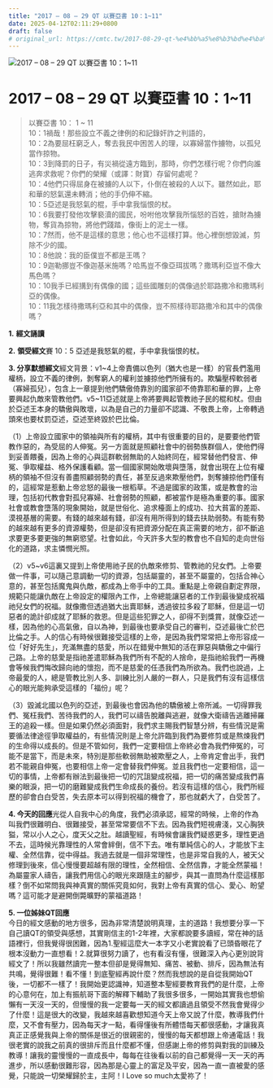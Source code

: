 ```yaml
---
title: "2017 – 08 – 29 QT 以賽亞書 10：1~11"
date: 2025-04-12T02:11:29+0800
draft: false
# original_url: https://cmtc.tw/2017-08-29-qt-%e4%bb%a5%e8%b3%bd%e4%ba%9e%e6%9b%b8-10%ef%bc%9a111
---
```


![2017 – 08 – 29 QT 以賽亞書 10：1~11](/images/qt.jpg   "2017 – 08 – 29 QT 以賽亞書 10：1~11")

# 2017 – 08 – 29 QT 以賽亞書 10：1~11

> 以賽亞書 10： 1 ~ 11  
> 10：1禍哉！那些設立不義之律例的和記錄奸詐之判語的，  
> 10：2為要屈枉窮乏人，奪去我民中困苦人的理，以寡婦當作擄物，以孤兒當作掠物。  
> 10：3到降罰的日子，有災禍從遠方臨到，那時，你們怎樣行呢？你們向誰逃奔求救呢？你們的榮耀（或譯：財寶）存留何處呢？  
> 10：4他們只得屈身在被擄的人以下，仆倒在被殺的人以下。雖然如此，耶和華的怒氣還未轉消；他的手仍伸不縮。  
> 10：5亞述是我怒氣的棍，手中拿我惱恨的杖。  
> 10：6我要打發他攻擊褻瀆的國民，吩咐他攻擊我所惱怒的百姓，搶財為擄物，奪貨為掠物，將他們踐踏，像街上的泥土一樣。  
> 10：7然而，他不是這樣的意思；他心也不這樣打算。他心裡倒想毀滅，剪除不少的國。  
> 10：8他說：我的臣僕豈不都是王嗎？  
> 10：9迦勒挪豈不像迦基米施嗎？哈馬豈不像亞珥拔嗎？撒瑪利亞豈不像大馬色嗎？  
> 10：10我手已經搆到有偶像的國；這些國雕刻的偶像過於耶路撒冷和撒瑪利亞的偶像。  
> 10：11我怎樣待撒瑪利亞和其中的偶像，豈不照樣待耶路撒冷和其中的偶像嗎？

**1.** **經文誦讀**

**2.** **領受經文**賽 10：5 亞述是我怒氣的棍，手中拿我惱恨的杖。

**3. 分享默想經文**經文背景：v1~4上帝責備以色列（猶大也是一樣）的官長們濫用權柄，設立不義的律例，剝奪窮人的權利並擄掠他們所擁有的。欺騙壓榨軟弱者（寡婦孤兒），包含上一章提到他們驕傲倚靠別的國家卻不倚靠耶和華的罪，上帝要興起仇敵來管教他們。v5~11亞述就是上帝將要興起管教祂子民的棍和杖。但由於亞述王本身的驕傲與敗壞，以為是自己的力量卻不認識、不敬畏上帝，上帝轉過頭來也要杖罰亞述，亞述至終毀於巴比倫。

（1）上帝設立國家中的領袖與所有的權柄，其中有很重要的目的，是要要他們管教作惡的，為受屈的人伸冤。另一方面就是照顧社會中的弱勢族群個人，使他們得到妥善餵養，因為上帝的心與這群軟弱無助的人始終同在，經常替他們發言、伸冤、爭取權益、格外保護看顧。當一個國家開始敗壞與墮落，就會出現在上位有權柄的領袖不但沒有善盡照顧弱勢的責任，甚至反過來欺壓他們，剝奪擄掠他們僅有的，這經常是惹動上帝忿怒的最後一根稻草。不過是國家的政策，或是教會的治理，包括初代教會對孤兒寡婦、社會弱勢的照顧，都被當作是極為重要的事。國家社會或教會墮落的現象開始，就是世俗化、追求檯面上的成功、拉大貧富的差距、漠視基層的需要。有錢的越來越有錢，卻沒有用所得到的錢去扶助弱勢。有能有勢的越來越有更多的資源權勢，但是卻沒有把資源分配在真正需要的地方，卻不斷追求要更多要更強的無窮慾望。社會如此，今天許多大型的教會也不自知的走向世俗化的道路，求主憐憫光照。

（2）v5~v6這裏又提到上帝使用祂子民的仇敵來修剪、管教祂的兒女們。上帝要做一件事，可以隨己意調動一切的資源，包括屬靈的，甚至不屬靈的，包括合神心意的，甚至包括魔鬼與仇敵，都成為上帝手中的工具。重點是上帝親自劃定界限，規範只能讓仇敵在上帝設定的權限內工作，上帝總能讓惡者的工作到最後變成祝福祂兒女們的祝福。就像撒但透過猶大出賣耶穌，透過彼拉多殺了耶穌，但是這一切惡者的詭計卻成就了耶穌的救恩。但是這些犯罪之人，卻得不到獎賞，就像亞述一樣，因為他的心高氣傲，自以為神，到最後也要承受自己的審判，亞述最後亡於巴比倫之手。人的信心有時候很難接受這樣的上帝，是因為我們常常把上帝形容成一位「好好先生」，充滿無盡的慈愛，所以在錯覺中無知的活在罪惡與驕傲之中偏行己路。上帝的慈愛是指祂差遣耶穌為我們所有不配的人捨命，是指祂給我們一再機會等候我們悔改歸向祂的懷抱，而不是慈愛的任憑我們為所欲為。我們也說過，上帝最愛的人，總是管教比別人多、訓練比別人嚴的一群人，只是我們有沒有這樣信心的眼光能夠承受這樣的「福份」呢？

（3）毀滅北國以色列的亞述，到最後也會因為他的驕傲被上帝所滅。一切得罪我們、冤枉我們、苦待我們的人，我們可以禱告脫離與逃避，就像大衛禱告逃離掃羅王的追殺一樣。但是如果仍然必須面對，我們求主賜我們智慧分辨，有些情況是需要循法律途徑爭取權益的，有些情況則是上帝允許臨到我們為要修剪或是熬煉我們的生命得以成長的。但是不管如何，我們一定要相信上帝終必會為我們伸冤的，可能不是當下，而是未來，特別是那些軟弱無助被欺壓之人，上帝肯定會出手，我們若不能親自伸冤，也要相信上帝一定會替我們伸冤。並且我們也一定要相信，這一切的事情，上帝都有辦法到最後把一切的咒詛變成祝福，把一切的痛苦變成我們喜樂的眼淚，把一切的磨難變成我們生命成長的養份。若沒有這樣的信心，我們所經歷的卻會白白受苦，失去原本可以得到祝福的機會了，那也就虧大了，白受苦了。

**4. 今天的回應**光從人自我中心的角度，我們必須承認，經常的時候，上帝的作為叫我們很難明白、很難接受，甚至常常要信不下去。因為我們短視膚淺，又心胸狹獈，常以小人之心，度天父之肚。越讀聖經，有時候會讓我們疑惑更多，理性更過不去，這時候光靠理性的人常會絆倒，信不下去。唯有單純信心的人，才能放下主權、全然信靠，從中得益。我過去就是一個非常理性，也是非常自我的人，被天父修理到後來，信心慢慢要超越有限的理性，全然相信、全然信靠，才能全然蒙福！為屬靈家人禱告，讓我們用信心的眼光來跟隨主的腳步，與其一直問為什麼這樣那樣？倒不如常問我與神真實的關係究竟如何，我對上帝有真實的信心、愛心、盼望嗎？這可能才是避開倒斃曠野的蒙福道路！

**5. 一位姊妹QT回應**  
今日的經文感動的地方很多，因為非常清楚說明真理，主的道路！我想要分享一下自己讀QT的領受與感想，其實剛信主的1-2年裡，大家都說要多讀經，常在神的話語裡行，但我覺得很困難，因為1.聖經這麼大一本字又小老實說看了已頭昏眼花了根本沒動力一直想看！2.就算很努力讀了，也有看沒有懂，很難深入內心更別說背經文了！所以我雖然讀完一整本但卻是覺得無知、痛苦、被動、排斥，因為無法有共鳴，覺得很難！看不懂！到底聖經再說什麼？然而我想說的是自從我開始QT後，一切都不一樣了！我開始更認識神，知道整本聖經要教育我們的是什麼，上帝的心意何在，加上有振航哥下面的解釋下輔助了我很多很多，一開始其實我也想偷懶有一天沒一天的，但慢慢的我一定要每一天的經文都讀過且領受不然我會覺得少了什麼！這是很大的改變，我越來越喜歡想知道今天上帝又說了什麼，教導我們什麼，又不會有壓力，因為每天才一點，看得懂後有所體悟每天都很感動，才讓我真真正正感覺我與上帝的關係是很近的很親密的，慢慢的每天都想跟上帝通電話！我很老實的說我之前真的很排斥而且什麼都不懂，但感謝上帝的修剪與對我的訓練及教導！讓我的靈慢慢的一直成長中，每每在往後看以前的自己都覺得一天一天的再進步，所以感動很難形容，因為那是心靈上的富足及平安，因為一直一直被愛的感覺，只能說一切榮耀歸於主，主阿！I Love so much太愛祢了！
